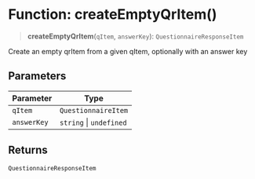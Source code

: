 # Function: createEmptyQrItem()

> **createEmptyQrItem**(`qItem`, `answerKey`): `QuestionnaireResponseItem`

Create an empty qrItem from a given qItem, optionally with an answer key

## Parameters

| Parameter | Type |
| ------ | ------ |
| `qItem` | `QuestionnaireItem` |
| `answerKey` | `string` \| `undefined` |

## Returns

`QuestionnaireResponseItem`
